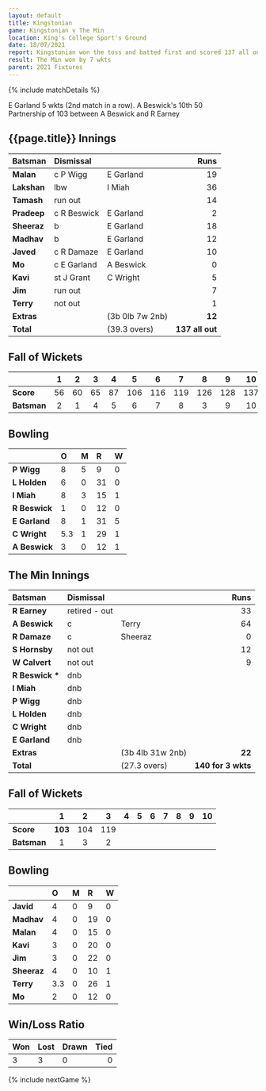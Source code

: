 ```yaml
---
layout: default
title: Kingstonian
game: Kingstonian v The Min
location: King's College Sport's Ground
date: 18/07/2021
report: Kingstonian won the toss and batted first and scored 137 all out. The Min replied with 140 for 3 wkts
result: The Min won by 7 wkts
parent: 2021 Fixtures
---
```


{% include matchDetails %}

E Garland 5 wkts (2nd match in a row). A Beswick's 10th 50<br />
Partnership of 103 between A Beswick and R Earney

## {{page.title}} Innings

| Batsman | Dismissal | | Runs |
|:---|:---|---|---:|
| **Malan** | c P Wigg | E Garland | 19 |
| **Lakshan** | lbw | I Miah | 36 |
| **Tamash** | run out |  | 14 |
| **Pradeep** | c R Beswick | E Garland | 2 |
| **Sheeraz** | b | E Garland | 18 |
| **Madhav** | b  | E Garland | 12 |
| **Javed** | c R Damaze | E Garland | 10 |
| **Mo** | c E Garland | A Beswick | 0 |
| **Kavi** | st J Grant | C Wright | 5 |
| **Jim** | run out |  | 7 |
| **Terry** | not out | | 1 |
| **Extras** | | (3b 0lb 7w 2nb) | **12** |
| **Total** | | (39.3 overs) | **137 all out** |

## Fall of Wickets

| | 1 | 2 | 3 | 4 | 5 | 6 | 7 | 8 | 9 | 10 |
|---|:---:|:---:|:---:|:---:|:---:|:---:|:---:|:---:|:---:|:---:|
| **Score** | 56 | 60 | 65 | 87 | 106 | 116 | 119 | 126 | 128 | 137 |
| **Batsman** | 2 | 1 | 4 | 5 | 6 | 7 | 8 | 3 | 9 | 10 |

## Bowling

| | O | M | R | W |
|---|:---|:---|:---|:---|
| **P Wigg** | 8 | 5 | 9 | 0 |
| **L Holden** | 6 | 0 | 31 | 0 |
| **I Miah** | 8 | 3 | 15 | 1 |
| **R Beswick** | 1 | 0 | 12 | 0 |
| **E Garland** | 8 | 1 | 31 | 5 |
| **C Wright** | 5.3 | 1 | 29 | 1 |
| **A Beswick** | 3 | 0 | 12 | 1 |

## The Min Innings

| Batsman | Dismissal | | Runs |
|:---|:---|---|---:|
| **R Earney** | retired - out |   | 33 |
| **A Beswick** | c | Terry | 64 |
| **R Damaze** | c | Sheeraz | 0 |
| **S Hornsby** | not out |  | 12 |
| **W Calvert** | not out |  | 9 |
| **R Beswick &#42;** | dnb |  |  |
| **I Miah** | dnb |  |  |
| **P Wigg** | dnb |  |  |
| **L Holden** | dnb |  |  |
| **C Wright** | dnb |  |  |
| **E Garland** | dnb |  |  |
| **Extras** | | (3b 4lb 31w 2nb) | **22** |
| **Total** | | (27.3 overs) | **140 for 3 wkts** |

## Fall of Wickets

| | 1 | 2 | 3 | 4 | 5 | 6 | 7 | 8 | 9 | 10 |
|---|:---:|:---:|:---:|:---:|:---:|:---:|:---:|:---:|:---:|:---:|
| **Score** | **103** | 104 | 119 |  |  |  |  |  |  |  |
| **Batsman** | 1 | 3 | 2 |  |  |  |  |  |  |  |

## Bowling

| | O | M | R | W |
|---|:---|:---|:---|:---|
| **Javid** | 4 | 0 | 9 | 0 |
| **Madhav** | 4 | 0 | 19 | 0 |
| **Malan** | 4 | 0 | 15 | 0 |
| **Kavi** | 3 | 0 | 20 | 0 |
| **Jim** | 3 | 0 | 22 | 0 |
| **Sheeraz** | 4 | 0 | 10 | 1 |
| **Terry** | 3.3 | 0 | 26 | 1 |
| **Mo** | 2 | 0| 12 | 0 |


## Win/Loss Ratio

| Won | Lost | Drawn | Tied |
|:---|:---|:---|---:|
| 3 | 3 | 0 | 0 |

{% include nextGame %}